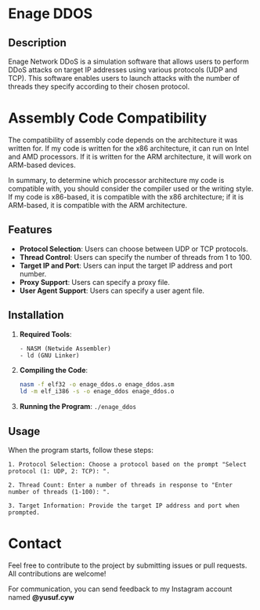# Enage DDOS 

## Description

Enage Network DDoS is a simulation software that allows users to perform DDoS attacks on target IP addresses using various protocols (UDP and TCP). This software enables users to launch attacks with the number of threads they specify according to their chosen protocol.


# Assembly Code Compatibility

The compatibility of assembly code depends on the architecture it was written for. If my code is written for the x86 architecture, it can run on Intel and AMD processors. If it is written for the ARM architecture, it will work on ARM-based devices.

In summary, to determine which processor architecture my code is compatible with, you should consider the compiler used or the writing style. If my code is x86-based, it is compatible with the x86 architecture; if it is ARM-based, it is compatible with the ARM architecture.

## Features

- **Protocol Selection**: Users can choose between UDP or TCP protocols.
- **Thread Control**: Users can specify the number of threads from 1 to 100.
- **Target IP and Port**: Users can input the target IP address and port number.
- **Proxy Support**: Users can specify a proxy file.
- **User Agent Support**: Users can specify a user agent file.

## Installation

1. **Required Tools**:
   ```You need to have the following tools installed on your system to run this project:
   - NASM (Netwide Assembler)
   - ld (GNU Linker)

3. **Compiling the Code**:
   ```bash
   nasm -f elf32 -o enage_ddos.o enage_ddos.asm
   ld -m elf_i386 -s -o enage_ddos enage_ddos.o

4. **Running the Program**:
   ```./enage_ddos```

## Usage

When the program starts, follow these steps:

`1. Protocol Selection: Choose a protocol based on the prompt "Select protocol (1: UDP, 2: TCP): ".`


`2. Thread Count: Enter a number of threads in response to "Enter number of threads (1-100): ".`


`3. Target Information: Provide the target IP address and port when prompted.`


# Contact

Feel free to contribute to the project by submitting issues or pull requests. All contributions are welcome!   

For communication, you can send feedback to my Instagram account named **@yusuf.cyw**

